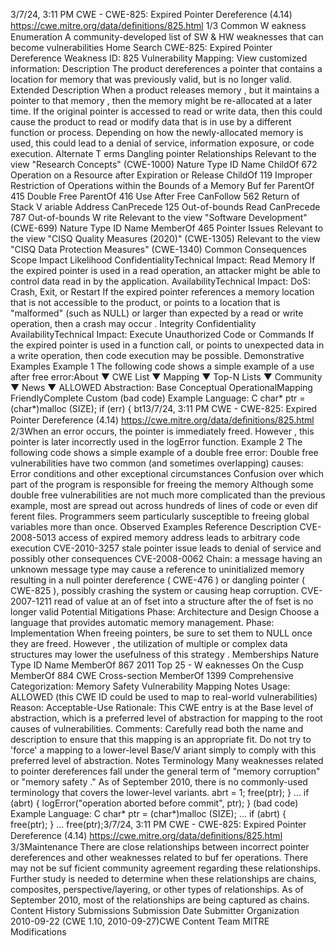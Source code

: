 3/7/24, 3:11 PM CWE - CWE-825: Expired Pointer Dereference (4.14)
https://cwe.mitre.org/data/deﬁnitions/825.html 1/3
Common W eakness Enumeration
A community-developed list of SW & HW weaknesses that can become
vulnerabilities
Home Search
CWE-825: Expired Pointer Dereference
Weakness ID: 825
Vulnerability Mapping: 
View customized information:
 Description
The product dereferences a pointer that contains a location for memory that was previously valid, but is no longer valid.
 Extended Description
When a product releases memory , but it maintains a pointer to that memory , then the memory might be re-allocated at a later time. If
the original pointer is accessed to read or write data, then this could cause the product to read or modify data that is in use by a
different function or process. Depending on how the newly-allocated memory is used, this could lead to a denial of service,
information exposure, or code execution.
 Alternate T erms
Dangling pointer
 Relationships
 Relevant to the view "Research Concepts" (CWE-1000)
Nature Type ID Name
ChildOf 672 Operation on a Resource after Expiration or Release
ChildOf 119 Improper Restriction of Operations within the Bounds of a Memory Buf fer
ParentOf 415 Double Free
ParentOf 416 Use After Free
CanFollow 562 Return of Stack V ariable Address
CanPrecede 125 Out-of-bounds Read
CanPrecede 787 Out-of-bounds W rite
 Relevant to the view "Software Development" (CWE-699)
Nature Type ID Name
MemberOf 465 Pointer Issues
 Relevant to the view "CISQ Quality Measures (2020)" (CWE-1305)
 Relevant to the view "CISQ Data Protection Measures" (CWE-1340)
 Common Consequences
Scope Impact Likelihood
ConfidentialityTechnical Impact: Read Memory
If the expired pointer is used in a read operation, an attacker might be able to control data read in by
the application.
AvailabilityTechnical Impact: DoS: Crash, Exit, or Restart
If the expired pointer references a memory location that is not accessible to the product, or points to
a location that is "malformed" (such as NULL) or larger than expected by a read or write operation,
then a crash may occur .
Integrity
Confidentiality
AvailabilityTechnical Impact: Execute Unauthorized Code or Commands
If the expired pointer is used in a function call, or points to unexpected data in a write operation, then
code execution may be possible.
 Demonstrative Examples
Example 1
The following code shows a simple example of a use after free error:About ▼ CWE List ▼ Mapping ▼ Top-N Lists ▼ Community ▼ News ▼
ALLOWED
Abstraction: Base
Conceptual OperationalMapping
FriendlyComplete Custom
(bad code) Example Language: C 
char\* ptr = (char\*)malloc (SIZE);
if (err) {
bt13/7/24, 3:11 PM CWE - CWE-825: Expired Pointer Dereference (4.14)
https://cwe.mitre.org/data/deﬁnitions/825.html 2/3When an error occurs, the pointer is immediately freed. However , this pointer is later incorrectly used in the logError function.
Example 2
The following code shows a simple example of a double free error:
Double free vulnerabilities have two common (and sometimes overlapping) causes:
Error conditions and other exceptional circumstances
Confusion over which part of the program is responsible for freeing the memory
Although some double free vulnerabilities are not much more complicated than the previous example, most are spread out across
hundreds of lines of code or even dif ferent files. Programmers seem particularly susceptible to freeing global variables more than
once.
 Observed Examples
Reference Description
CVE-2008-5013 access of expired memory address leads to arbitrary code execution
CVE-2010-3257 stale pointer issue leads to denial of service and possibly other consequences
CVE-2008-0062 Chain: a message having an unknown message type may cause a reference to uninitialized memory
resulting in a null pointer dereference ( CWE-476 ) or dangling pointer ( CWE-825 ), possibly crashing the
system or causing heap corruption.
CVE-2007-1211 read of value at an of fset into a structure after the of fset is no longer valid
 Potential Mitigations
Phase: Architecture and Design
Choose a language that provides automatic memory management.
Phase: Implementation
When freeing pointers, be sure to set them to NULL once they are freed. However , the utilization of multiple or complex data
structures may lower the usefulness of this strategy .
 Memberships
Nature Type ID Name
MemberOf 867 2011 Top 25 - W eaknesses On the Cusp
MemberOf 884 CWE Cross-section
MemberOf 1399 Comprehensive Categorization: Memory Safety
 Vulnerability Mapping Notes
Usage: ALLOWED (this CWE ID could be used to map to real-world vulnerabilities)
Reason: Acceptable-Use
Rationale:
This CWE entry is at the Base level of abstraction, which is a preferred level of abstraction for mapping to the root causes of
vulnerabilities.
Comments:
Carefully read both the name and description to ensure that this mapping is an appropriate fit. Do not try to 'force' a mapping to a
lower-level Base/V ariant simply to comply with this preferred level of abstraction.
 Notes
Terminology
Many weaknesses related to pointer dereferences fall under the general term of "memory corruption" or "memory safety ." As of
September 2010, there is no commonly-used terminology that covers the lower-level variants.
abrt = 1;
free(ptr);
}
...
if (abrt) {
logError("operation aborted before commit", ptr);
}
(bad code) Example Language: C 
char\* ptr = (char\*)malloc (SIZE);
...
if (abrt) {
free(ptr);
}
...
free(ptr);3/7/24, 3:11 PM CWE - CWE-825: Expired Pointer Dereference (4.14)
https://cwe.mitre.org/data/deﬁnitions/825.html 3/3Maintenance
There are close relationships between incorrect pointer dereferences and other weaknesses related to buf fer operations. There may
not be suf ficient community agreement regarding these relationships. Further study is needed to determine when these relationships
are chains, composites, perspective/layering, or other types of relationships. As of September 2010, most of the relationships are
being captured as chains.
 Content History
 Submissions
Submission Date Submitter Organization
2010-09-22
(CWE 1.10, 2010-09-27)CWE Content Team MITRE
 Modifications